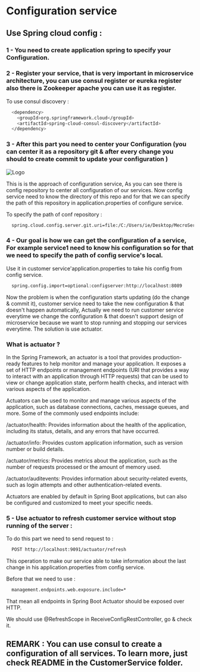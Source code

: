 
# Configuration service
## Use Spring cloud config :

### 1 - You need to create application spring to specify your Configuration.

### 2 - Register your service, that is very important in microservice architecture, you can use consul register or eureka register also there is Zookeeper apache you can use it as register.

To use consul discovery :

```bash
  <dependency>
    <groupId>org.springframework.cloud</groupId>
    <artifactId>spring-cloud-consul-discovery</artifactId>
  </dependency>

```

### 3 - After this part you need to center your Configuration (you can center it as a repository git & after every change you should to create commit to update your configuration )

![Logo](https://miro.medium.com/v2/resize:fit:720/format:webp/1*JQfsaKXu6Q0JTyKhrdyi8A.png)

This is is the approach of configuration service, As you can see there is config repository to center all configuration of our services. Now config service need to know the directory of this repo and for that we can specify the path of this repository in application.properties of configure service.

To specify the path of conf repository : 

```bash
  spring.cloud.config.server.git.uri=file:/C:/Users/ie/Desktop/MecroServicesDemo/MicroserviceDesign/ConfigurationCenter
```

### 4 - Our goal is how we can get the configuration of a service, For example service1 need to know his configuration so for that we need to specify the path of config service's local.

Use it in customer service'application.properties to take his config from config service.
```bash
  spring.config.import=optional:configserver:http://localhost:8089
```
Now the problem is when the configuration starts updating (do the change & commit it), customer service need to take the new configuration & that doesn't happen automatically, Actually we need to run customer service everytime we change the configuration & that doesn't support design of microservice because we want to stop running and stopping our services everytime.
The solution is use actuator.

### What is actuator ?
In the Spring Framework, an actuator is a tool that provides production-ready features to help monitor and manage your application. It exposes a set of HTTP endpoints or management endpoints (URI that provides a way to interact with an application through HTTP requests) that can be used to view or change application state, perform health checks, and interact with various aspects of the application.

Actuators can be used to monitor and manage various aspects of the application, such as database connections, caches, message queues, and more. Some of the commonly used endpoints include:

/actuator/health: Provides information about the health of the application, including its status, details, and any errors that have occurred.

/actuator/info: Provides custom application information, such as version number or build details.

/actuator/metrics: Provides metrics about the application, such as the number of requests processed or the amount of memory used.

/actuator/auditevents: Provides information about security-related events, such as login attempts and other authentication-related events.

Actuators are enabled by default in Spring Boot applications, but can also be configured and customized to meet your specific needs.

### 5 - Use actuator to refresh customer service without stop running of the server :

To do this part we need to send request to :
```bash
  POST http://localhost:9091/actuator/refresh
```
This operation to make our service able to take information about the last change in his application.properties from config service.

Before that we need to use :
```bash
  management.endpoints.web.exposure.include=*
```
That mean all endpoints in Spring Boot Actuator should be exposed over HTTP.

We should use @RefreshScope in ReceiveConfigRestController, go & check it.


## REMARK : You can use consul to create a configuration of all services. To learn more, just check README in the CustomerService folder.